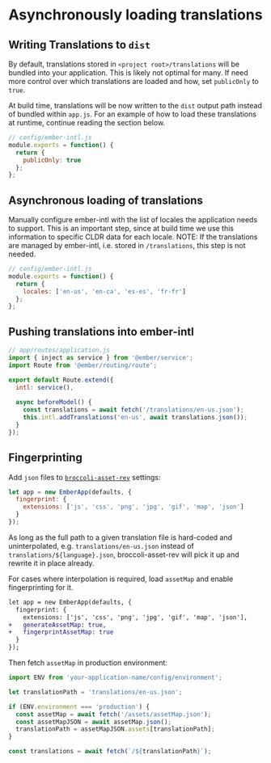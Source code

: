 # Asynchronously loading translations

## Writing Translations to `dist`

By default, translations stored in `<project root>/translations` will be bundled into your application. This is likely not optimal for many. If need more control over which translations are loaded and how, set `publicOnly` to `true`.

At build time, translations will be now written to the `dist` output path instead of bundled within `app.js`. For an example of how to load these translations at runtime, continue reading the section below.

```js
// config/ember-intl.js
module.exports = function() {
  return {
    publicOnly: true
  };
};
```

## Asynchronous loading of translations

Manually configure ember-intl with the list of locales the application needs to support. This is an important step, since at build time we use this information to specific CLDR data for each locale. NOTE: If the translations are managed by ember-intl, i.e. stored in `/translations`, this step is not needed.

```js
// config/ember-intl.js
module.exports = function() {
  return {
    locales: ['en-us', 'en-ca', 'es-es', 'fr-fr']
  };
};
```

## Pushing translations into ember-intl

```js
// app/routes/application.js
import { inject as service } from '@ember/service';
import Route from '@ember/routing/route';

export default Route.extend({
  intl: service(),
  
  async beforeModel() {
    const translations = await fetch('/translations/en-us.json');
    this.intl.addTranslations('en-us', await translations.json());
  }
});
```

## Fingerprinting
Add `json` files to [`broccoli-asset-rev`](https://github.com/rickharrison/broccoli-asset-rev) settings:
```js
let app = new EmberApp(defaults, {
  fingerprint: {
    extensions: ['js', 'css', 'png', 'jpg', 'gif', 'map', 'json']
  }
});
```

As long as the full path to a given translation file is hard-coded and uninterpolated, e.g. `translations/en-us.json` instead of `translations/${language}.json`, broccoli-asset-rev will pick it up and rewrite it in place already.

For cases where interpolation is required, load `assetMap` and enable fingerprinting for it.
```diff
let app = new EmberApp(defaults, {
  fingerprint: {
    extensions: ['js', 'css', 'png', 'jpg', 'gif', 'map', 'json'],
+   generateAssetMap: true,
+   fingerprintAssetMap: true
  }
});
```

Then fetch `assetMap`  in production environment:
```js
import ENV from 'your-application-name/config/environment';

let translationPath = 'translations/en-us.json';

if (ENV.environment === 'production') {
  const assetMap = await fetch('/assets/assetMap.json');
  const assetMapJSON = await assetMap.json();
  translationPath = assetMapJSON.assets[translationPath];
}

const translations = await fetch(`/${translationPath}`);
```
